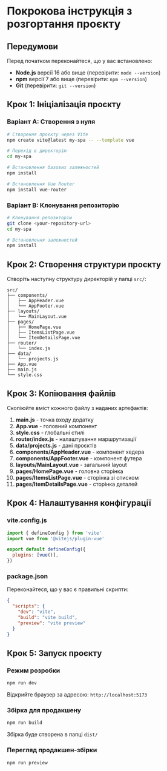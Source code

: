 # Покрокова інструкція з розгортання проєкту

##  Передумови

Перед початком переконайтеся, що у вас встановлено:
- **Node.js** версії 16 або вище (перевірити: `node --version`)
- **npm** версії 7 або вище (перевірити: `npm --version`)
- **Git** (перевірити: `git --version`)

##  Крок 1: Ініціалізація проєкту

### Варіант A: Створення з нуля

```bash
# Створення проєкту через Vite
npm create vite@latest my-spa -- --template vue

# Перехід в директорію
cd my-spa

# Встановлення базових залежностей
npm install

# Встановлення Vue Router
npm install vue-router
```

### Варіант B: Клонування репозиторію

```bash
# Клонування репозиторію
git clone <your-repository-url>
cd my-spa

# Встановлення залежностей
npm install
```

##  Крок 2: Створення структури проєкту

Створіть наступну структуру директорій у папці `src/`:

```
src/
├── components/
│   ├── AppHeader.vue
│   └── AppFooter.vue
├── layouts/
│   └── MainLayout.vue
├── pages/
│   ├── HomePage.vue
│   ├── ItemsListPage.vue
│   └── ItemDetailsPage.vue
├── router/
│   └── index.js
├── data/
│   └── projects.js
├── App.vue
├── main.js
└── style.css
```

##  Крок 3: Копіювання файлів

Скопіюйте вміст кожного файлу з наданих артефактів:

1. **main.js** - точка входу додатку
2. **App.vue** - головний компонент
3. **style.css** - глобальні стилі
4. **router/index.js** - налаштування маршрутизації
5. **data/projects.js** - дані проєктів
6. **components/AppHeader.vue** - компонент хедера
7. **components/AppFooter.vue** - компонент футера
8. **layouts/MainLayout.vue** - загальний layout
9. **pages/HomePage.vue** - головна сторінка
10. **pages/ItemsListPage.vue** - сторінка зі списком
11. **pages/ItemDetailsPage.vue** - сторінка деталей

##  Крок 4: Налаштування конфігурації

### vite.config.js

```javascript
import { defineConfig } from 'vite'
import vue from '@vitejs/plugin-vue'

export default defineConfig({
  plugins: [vue()],
})
```

### package.json

Переконайтеся, що у вас є правильні скрипти:

```json
{
  "scripts": {
    "dev": "vite",
    "build": "vite build",
    "preview": "vite preview"
  }
}
```

##  Крок 5: Запуск проєкту

### Режим розробки

```bash
npm run dev
```

Відкрийте браузер за адресою: `http://localhost:5173`

### Збірка для продакшену

```bash
npm run build
```

Збірка буде створена в папці `dist/`

### Перегляд продакшен-збірки

```bash
npm run preview
```